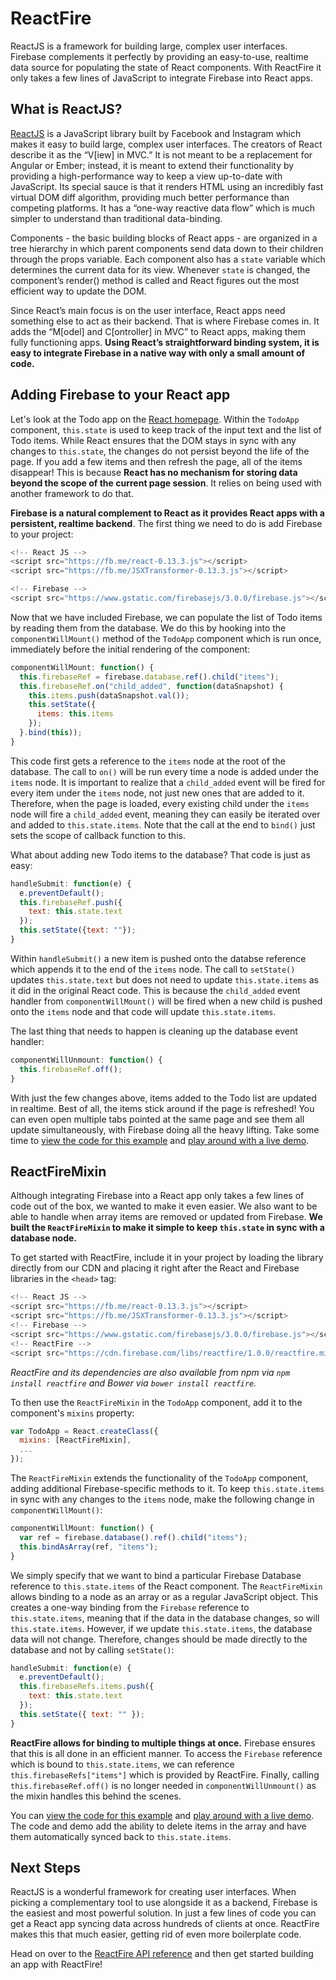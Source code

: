 # ReactFire

ReactJS is a framework for building large, complex user interfaces. Firebase complements it perfectly by providing an easy-to-use, realtime data source for populating the state of React components. With ReactFire it only takes a few lines of JavaScript to integrate Firebase into React apps.

## What is ReactJS?

[ReactJS](http://facebook.github.io/react/) is a JavaScript library built by Facebook and Instagram which makes it easy to build large, complex user interfaces. The creators of React describe it as the “V[iew] in MVC.” It is not meant to be a replacement for Angular or Ember; instead, it is meant to extend their functionality by providing a high-performance way to keep a view up-to-date with JavaScript. Its special sauce is that it renders HTML using an incredibly fast virtual DOM diff algorithm, providing much better performance than competing platforms. It has a “one-way reactive data flow” which is much simpler to understand than traditional data-binding.

Components - the basic building blocks of React apps - are organized in a tree hierarchy in which parent components send data down to their children through the props variable. Each component also has a `state` variable which determines the current data for its view. Whenever `state` is changed, the component’s render() method is called and React figures out the most efficient way to update the DOM.

Since React’s main focus is on the user interface, React apps need something else to act as their backend. That is where Firebase comes in. It adds the “M[odel] and C[ontroller] in MVC” to React apps, making them fully functioning apps. **Using React’s straightforward binding system, it is easy to integrate Firebase in a native way with only a small amount of code.**

## Adding Firebase to your React app

Let's look at the Todo app on the [React homepage](http://facebook.github.io/react/). Within the `TodoApp` component, `this.state` is used to keep track of the input text and the list of Todo items. While React ensures that the DOM stays in sync with any changes to `this.state`, the changes do not persist beyond the life of the page. If you add a few items and then refresh the page, all of the items disappear! This is because **React has no mechanism for storing data beyond the scope of the current page session**. It relies on being used with another framework to do that.

**Firebase is a natural complement to React as it provides React apps with a persistent, realtime backend**. The first thing we need to do is add Firebase to your project:

```js
<!-- React JS -->
<script src="https://fb.me/react-0.13.3.js"></script>
<script src="https://fb.me/JSXTransformer-0.13.3.js"></script>

<!-- Firebase -->
<script src="https://www.gstatic.com/firebasejs/3.0.0/firebase.js"></script>
```

Now that we have included Firebase, we can populate the list of Todo items by reading them from the database. We do this by hooking into the `componentWillMount()` method of the `TodoApp` component which is run once, immediately before the initial rendering of the component:

```js
componentWillMount: function() {
  this.firebaseRef = firebase.database.ref().child("items");
  this.firebaseRef.on("child_added", function(dataSnapshot) {
    this.items.push(dataSnapshot.val());
    this.setState({
      items: this.items
    });
  }.bind(this));
}
```

This code first gets a reference to the `items` node at the root of the database. The call to `on()` will be run every time a node is added under the `items` node. It is important to realize that a `child_added` event will be fired for every item under the `items` node, not just new ones that are added to it. Therefore, when the page is loaded, every existing child under the `items` node will fire a `child_added` event, meaning they can easily be iterated over and added to `this.state.items`. Note that the call at the end to `bind()` just sets the scope of callback function to this.

What about adding new Todo items to the database? That code is just as easy:

```js
handleSubmit: function(e) {
  e.preventDefault();
  this.firebaseRef.push({
    text: this.state.text
  });
  this.setState({text: ""});
}
```

Within `handleSubmit()` a new item is pushed onto the databse reference which appends it to the end of the `items` node. The call to `setState()` updates `this.state.text` but does not need to update `this.state.items` as it did in the original React code. This is because the `child_added` event handler from `componentWillMount()` will be fired when a new child is pushed onto the `items` node and that code will update `this.state.items`.

The last thing that needs to happen is cleaning up the database event handler:

```js
componentWillUnmount: function() {
  this.firebaseRef.off();
}
```

With just the few changes above, items added to the Todo list are updated in realtime. Best of all, the items stick around if the page is refreshed! You can even open multiple tabs pointed at the same page and see them all update simultaneously, with Firebase doing all the heavy lifting. Take some time to [view the code for this example](https://github.com/firebase/ReactFire/blob/master/examples/todoApp/js/todoAppFirebaseExplicit.js) and [play around with a live demo](https://reactfiretodoapp.firebaseapp.com/).

## ReactFireMixin

Although integrating Firebase into a React app only takes a few lines of code out of the box, we wanted to make it even easier. We also want to be able to handle when array items are removed or updated from Firebase. **We built the `ReactFireMixin` to make it simple to keep `this.state` in sync with a database node.**

To get started with ReactFire, include it in your project by loading the library directly from our CDN and placing it right after the React and Firebase libraries in the `<head>` tag:

```js
<!-- React JS -->
<script src="https://fb.me/react-0.13.3.js"></script>
<script src="https://fb.me/JSXTransformer-0.13.3.js"></script>
<!-- Firebase -->
<script src="https://www.gstatic.com/firebasejs/3.0.0/firebase.js"></script>
<!-- ReactFire -->
<script src="https://cdn.firebase.com/libs/reactfire/1.0.0/reactfire.min.js"></script>
```

*ReactFire and its dependencies are also available from npm via `npm install reactfire` and Bower via `bower install reactfire`.*

To then use the `ReactFireMixin` in the `TodoApp` component, add it to the component's `mixins` property:

```js
var TodoApp = React.createClass({
  mixins: [ReactFireMixin],
  ...
});
```

The `ReactFireMixin` extends the functionality of the `TodoApp` component, adding additional Firebase-specific methods to it. To keep `this.state.items` in sync with any changes to the `items` node, make the following change in `componentWillMount()`:

```js
componentWillMount: function() {
  var ref = firebase.database().ref().child("items");
  this.bindAsArray(ref, "items");
}
```

We simply specify that we want to bind a particular Firebase Database reference to `this.state.items` of the React component. The `ReactFireMixin` allows binding to a node as an array or as a regular JavaScript object. This creates a one-way binding from the `Firebase` reference to `this.state.items`, meaning that if the data in the database changes, so will `this.state.items`. However, if we update `this.state.items`, the database data will not change. Therefore, changes should be made directly to the database and not by calling `setState()`:

```js
handleSubmit: function(e) {
  e.preventDefault();
  this.firebaseRefs.items.push({
    text: this.state.text
  });
  this.setState({ text: "" });
}
```

**ReactFire allows for binding to multiple things at once.** Firebase ensures that this is all done in an efficient manner. To access the `Firebase` reference which is bound to `this.state.items`, we can reference `this.firebaseRefs["items"]` which is provided by ReactFire. Finally, calling `this.firebaseRef.off()` is no longer needed in `componentWillUnmount()` as the mixin handles this behind the scenes.

You can [view the code for this example](https://github.com/firebase/ReactFire/blob/master/examples/todoApp/js/todoAppFirebaseImplicit.js) and [play around with a live demo](https://reactfiretodoapp.firebaseapp.com/). The code and demo add the ability to delete items in the array and have them automatically synced back to `this.state.items`.

## Next Steps

ReactJS is a wonderful framework for creating user interfaces. When picking a complementary tool to use alongside it as a backend, Firebase is the easiest and most powerful solution. In just a few lines of code you can get a React app syncing data across hundreds of clients at once. ReactFire makes this that much easier, getting rid of even more boilerplate code.

Head on over to the [ReactFire API reference](reference.md) and then get started building an app with ReactFire!
